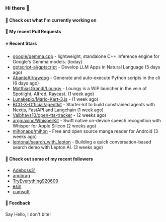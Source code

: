 ### Hi there 👋

#### 👷 Check out what I'm currently working on

#### 🔨 My recent Pull Requests


#### ⭐ Recent Stars

- [google/gemma.cpp](https://github.com/google/gemma.cpp) - lightweight, standalone C&#43;&#43; inference engine for Google&#39;s Gemma models. (today)
- [gptscript-ai/gptscript](https://github.com/gptscript-ai/gptscript) - Develop LLM Apps in Natural Language (5 days ago)
- [AbanteAI/rawdog](https://github.com/AbanteAI/rawdog) - Generate and auto-execute Python scripts in the cli (6 days ago)
- [MatthiasGrandl/Loungy](https://github.com/MatthiasGrandl/Loungy) - Loungy is a WIP launcher in the vein of Spotlight, Alfred, Raycast. (1 week ago)
- [Lunakepio/Mario-Kart-3.js](https://github.com/Lunakepio/Mario-Kart-3.js) -  (1 week ago)
- [BCG-X-Official/agentkit](https://github.com/BCG-X-Official/agentkit) - Starter-kit to build constrained agents with Nextjs, FastAPI and Langchain (1 week ago)
- [Vaibhavs10/open-tts-tracker](https://github.com/Vaibhavs10/open-tts-tracker) -  (2 weeks ago)
- [argmaxinc/WhisperKit](https://github.com/argmaxinc/WhisperKit) - Swift native on-device speech recognition with Whisper for Apple Silicon (2 weeks ago)
- [mihonapp/mihon](https://github.com/mihonapp/mihon) - Free and open source manga reader for Android (3 weeks ago)
- [leptonai/search_with_lepton](https://github.com/leptonai/search_with_lepton) - Building a quick conversation-based search demo with Lepton AI. (3 weeks ago)

#### 👯 Check out some of my recent followers

- [Adeboss31](https://github.com/Adeboss31)
- [anubrag](https://github.com/anubrag)
- [TryEverything920609](https://github.com/TryEverything920609)
- [esin](https://github.com/esin)
- [cumsoft](https://github.com/cumsoft)

#### 💬 Feedback

Say Hello, I don't bite!
